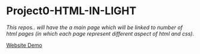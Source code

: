 # Project0-HTML-IN-LIGHT
*This repos.. will have the a main page which will be linked to number of html pages (in which each page represent different aspect of html and css).*

[Website Demo](https://ninzarj01.github.io/Project0-HTML-IN-LIGHT/Main.html)

